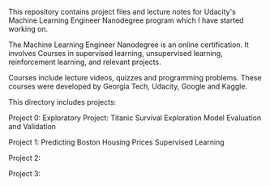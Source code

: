 This repository contains project files and lecture notes for Udacity's Machine Learning Engineer Nanodegree program which I have started working on.

The Machine Learning Engineer Nanodegree is an online certification. It involves Courses in supervised learning, unsupervised learning, reinforcement learning, and relevant projects.

Courses include lecture videos, quizzes and programming problems. These courses were developed by Georgia Tech, Udacity, Google and Kaggle.

This directory includes projects:

Project 0: Exploratory Project: Titanic Survival Exploration
Model Evaluation and Validation

Project 1: Predicting Boston Housing Prices
Supervised Learning

Project 2:

Project 3:
